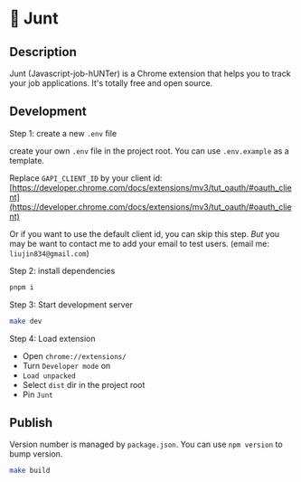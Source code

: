 # 🚀 Junt

## Description

Junt (Javascript-job-hUNTer) is a Chrome extension that helps you to track your job applications. It's totally free and open source.

## Development

Step 1: create a new `.env` file

create your own `.env` file in the project root. You can use `.env.example` as a template. 

Replace `GAPI_CLIENT_ID` by your client id: [https://developer.chrome.com/docs/extensions/mv3/tut_oauth/#oauth_client](https://developer.chrome.com/docs/extensions/mv3/tut_oauth/#oauth_client)

Or if you want to use the default client id, you can skip this step. *But* you may be want to contact me to add your email to test users. (email me: `liujin834@gmail.com`)

Step 2: install dependencies

```bash
pnpm i
```

Step 3: Start development server

```bash
make dev
```

Step 4: Load extension

* Open `chrome://extensions/`
* Turn `Developer mode` on
* `Load unpacked`
* Select `dist` dir in the project root
* Pin `Junt`

## Publish

Version number is managed by `package.json`. You can use `npm version` to bump version.

```bash
make build
```